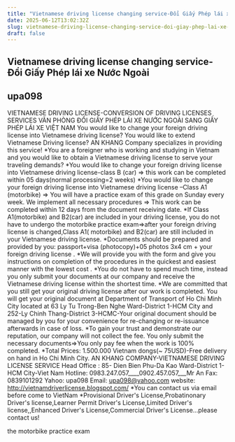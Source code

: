 ```yaml
---
title: "Vietnamese driving license changing service-Đổi Giấy Phép lái xe Nước Ngoài"
date: 2025-06-12T13:02:32Z
slug: vietnamese-driving-license-changing-service-doi-giay-phep-lai-xe-nuoc-ngoai
draft: false
---
```


## Vietnamese driving license changing service-Đổi Giấy Phép lái xe Nước Ngoài

## upa098

VIETNAMESE DRIVING LICENSE-CONVERSION OF DRIVING LICENSES SERVICES 
VĂN PHÒNG ĐỔI GIẤY PHÉP LÁI XE NƯỚC NGOÀI SANG GIẤY PHÉP LÁI XE VIỆT NAM
You would like to change your foreign driving license into Vietnamese driving license?
You would like to extend Vietnamese Driving license?
AN KHANG Company specializes in providing this service!
*You are a foreigner who is working and studying in Vietnam and you would like to obtain a Vietnamese driving license to serve your traveling demands?
*You would like to change your foreign driving license into Vietnamese driving license-class B (car) => this work can be completed within 05 days(normal processing=2 weeks)
*You would like to change your foreign driving license into Vietnamese driving license –Class A1 (motorbike) => You will have a practice exam of this grade on Sunday every week. We implement all necessary procedures => This work can be completed within 12 days from the document receiving date.
*If Class A1(motorbike) and B2(car) are included in your driving license, you do not have to undergo the motorbike practice exam=>after your foreign driving license is changed,Class A1( motorbike) and B2(car) are still included in your Vietnamese driving license.
*Documents should be prepared and provided by you: passport+visa (photocopy)+05 photos 3x4 cm + your foreign driving license .
*We will provide you with the form and give you instructions on completion of the procedures in the quickest and easiest manner with the lowest cost .
*You do not have to spend much time, instead you only submit your documents at our company and receive the Vietnamese driving license within the shortest time.
*We are committed that you still get your original driving license after our work is completed. You will get your original document at Department of Transport of Ho Chi Minh City located at 63 Ly Tu Trong-Ben Nghe Ward-District 1-HCM City and 252-Ly Chinh Thang-District 3-HCMC-Your original document should be managed by you for your convenience for re-changing or re-issuance afterwards in case of loss.
*To gain your trust and demonstrate our reputation, our company will not collect the fee. You only submit the necessary documents=>You only pay fee when the work is 100% completed.
*Total Prices: 1.500.000 Vietnam dongs(~ 75USD)-Free delivery on hand in Ho Chi Minh City.
AN KHANG COMPANY-VIETNAMESE DRIVING LICENSE SERVICE
Head Office : 85- Dien Bien Phu-Da Kao Ward-District 1-HCM City-Viet Nam
Hotline: 0983.247.057____0902.457.057___Mr An
Fax: 0839101292
Yahoo: upa098
Email: upa098@yahoo.com
website: http://vietnamdriverlicense.blogspot.com/
*You can contact us via email before come to VietNam
*Provisional Driver's License,Probatinonary Driver's license,Learner Permit Driver's License,Limited Driver's license,,Enhanced Driver's License,Commercial Driver's License...please contact us! 

 the motorbike practice exam
